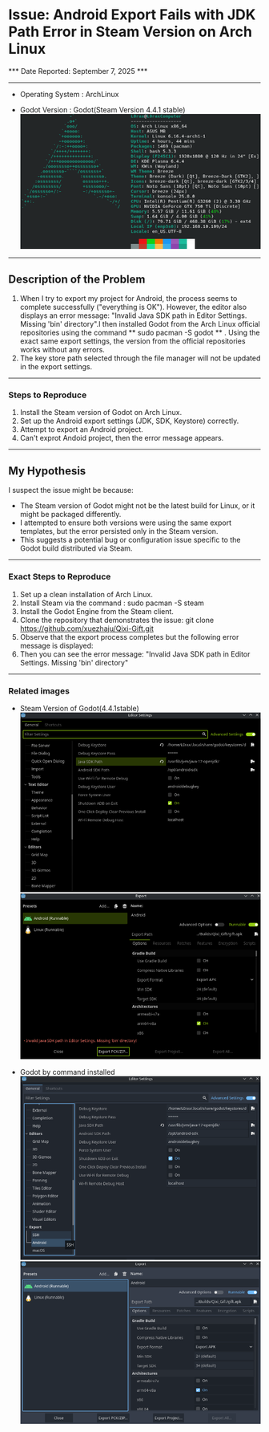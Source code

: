 # Issue: Android Export Fails with JDK Path Error in Steam Version on Arch Linux
*** Date Reported: September 7, 2025 ***

---

- Operating System : ArchLinux
  
- Godot Version : Godot(Steam Version 4.4.1 stable)
![alt text](AboutComputer.png)
---
  
## Description of the Problem 
1. When I try to export my project for Android, the process seems to complete successfully ("everything is OK"). However, the editor also displays an error message: "Invalid Java SDK path in Editor Settings. Missing 'bin' directory".I then installed Godot from the Arch Linux official repositories using the command ** sudo pacman -S godot ** . Using the exact same export settings, the version from the official repositories works without any errors.
2. The key store path selected through the file manager will not be updated in the export settings.
  
---  
### Steps to Reproduce
1. Install the Steam version of Godot on Arch Linux.
2. Set up the Android export settings (JDK, SDK, Keystore) correctly.
3. Attempt to export an Android project.
4. Can't exprot Andoid project, then the error message appears.

---  

## My Hypothesis 
I suspect the issue might be because:

- The Steam version of Godot might not be the latest build for Linux, or it might be packaged differently.
- I attempted to ensure both versions were using the same export templates, but the error persisted only in the Steam version.
- This suggests a potential bug or configuration issue specific to the Godot build distributed via Steam.

---  

### **Exact Steps to Reproduce**
1. Set up a clean installation of Arch Linux.
2. Install Steam via the command : 
    sudo pacman -S steam
3. Install the Godot Engine from the Steam client.
4. Clone the repository that demonstrates the issue:
    git clone https://github.com/xuezhaju/Qixi-Gift.git
5. Observe that the export process completes but the following error message is displayed:
6. Then you can see the error message:
    "Invalid Java SDK path in Editor Settings. Missing 'bin' directory"

---  

### Related images
- Steam Version of Godot(4.4.1stable)
  ![AndroidExprotSettings](AndroidExprotSettings.png)
  ![Error](Error.png)


- Godot by command installed
  ![alt text](GodotSettings.png)
  ![alt text](Exprot.png)